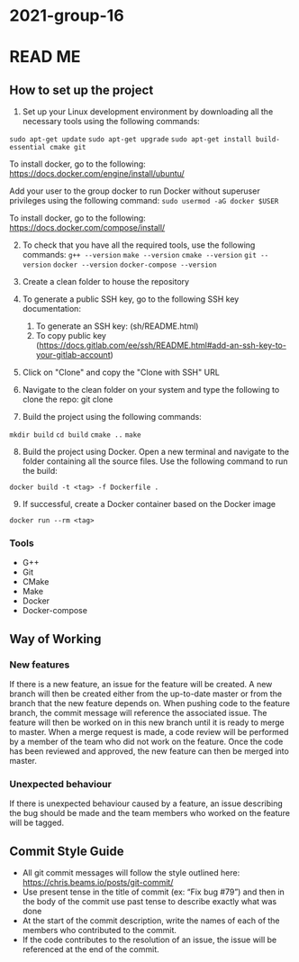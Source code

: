# 2021-group-16

# READ ME
## How to set up the project
1. Set up your Linux development environment by downloading all the necessary tools using the following commands:

`sudo apt-get update`
`sudo apt-get upgrade`
`sudo apt-get install build-essential cmake git`

To install docker, go to the following:
https://docs.docker.com/engine/install/ubuntu/

Add your user to the group docker to run Docker without superuser privileges using the following command:
`sudo usermod -aG docker $USER `

To install docker, go to the following:
https://docs.docker.com/compose/install/

2. To check that you have all the required tools, use the following commands:
`g++ --version`
`make --version`
`cmake --version`
`git --version`
`docker --version`
`docker-compose --version`

3. Create a clean folder to house the repository
4. To generate a public SSH key, go to the following SSH key documentation:
    1. To generate an SSH key: (sh/README.html) 
    2. To copy public key (https://docs.gitlab.com/ee/ssh/README.html#add-an-ssh-key-to-your-gitlab-account)
5. Click on "Clone" and copy the "Clone with SSH" URL
6. Navigate to the clean folder on your system and type the following to clone the repo: git clone <your clone with SSH repo URL>

7. Build the project using the following commands: 

`mkdir build`
`cd build`
`cmake ..`
`make`

8. Build the project using Docker. Open a new terminal and navigate to the folder containing all the source files. Use the following command to run the build:

`docker build -t <tag> -f Dockerfile .`

9. If successful, create a Docker container based on the Docker image

`docker run --rm <tag> `

### Tools
* G++ 
* Git 
* CMake 
* Make 
* Docker 
* Docker-compose 

## Way of Working

### New features
If there is a new feature, an issue for the feature will be created. A new branch will then be created either from the up-to-date master or from the branch that the new feature depends on. When pushing code to the feature branch, the commit message will reference the associated issue. The feature will then be worked on in this new branch until it is ready to merge to master. When a merge request is made, a code review will be performed by a member of the team who did not work on the feature. Once the code has been reviewed and approved, the new feature can then be merged into master.

### Unexpected behaviour
If there is unexpected behaviour caused by a feature, an issue describing the bug should be made and the team members who worked on the feature will be tagged. 

## Commit Style Guide
* All git commit messages will follow the style outlined here: https://chris.beams.io/posts/git-commit/
* Use present tense in the title of commit (ex: “Fix bug #79”) and then in the body of the commit use past tense to describe exactly what was done
* At the start of the commit description, write the names of each of the members who contributed to the commit.
* If the code contributes to the resolution of an issue, the issue will be referenced at the end of the commit.

